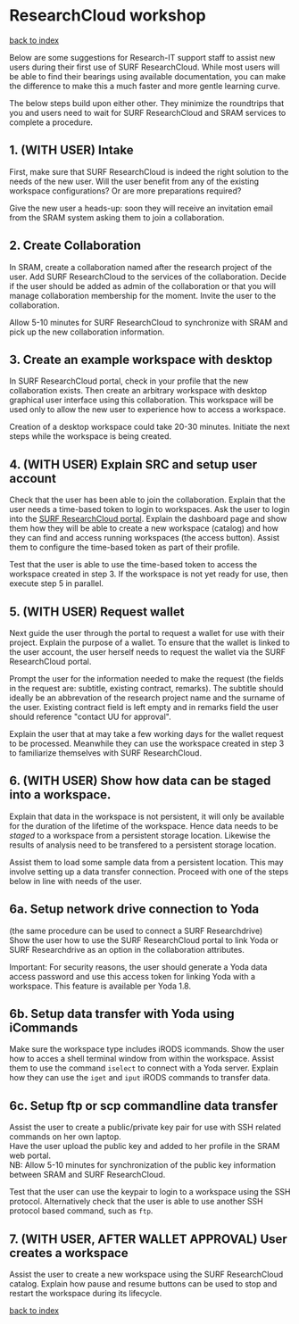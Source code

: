 # ResearchCloud workshop
[back to index](../primer-for-users.md)

Below are some suggestions for Research-IT support staff to assist new users 
during their first use of SURF ResearchCloud. 
While most users will be able to find their bearings using available 
documentation, you can make the difference to make this a much faster and more
gentle learning curve.   

The below steps build upon either other. They minimize the roundtrips that you
and users need to wait for SURF ResearchCloud and SRAM services to complete
a procedure.


## 1. (WITH USER) Intake
First, make sure that SURF ResearchCloud is indeed the right solution
to the needs of the new user. Will the user benefit from any of the 
existing workspace configurations? Or are more preparations required?
 
Give the new user a heads-up: soon they will receive an invitation 
email from the SRAM system asking them to join a collaboration.

## 2. Create Collaboration
In SRAM, create a collaboration named after the research project of the user.
Add SURF ResearchCloud to the services of the collaboration.
Decide if the user should be added as admin of the collaboration or that
you will manage collaboration membership for the moment.
Invite the user to the collaboration.

Allow 5-10 minutes for SURF ResearchCloud to synchronize with SRAM and 
pick up the new collaboration information.   

## 3. Create an example workspace with desktop
In SURF ResearchCloud portal, check in your profile that the new
collaboration exists. Then create an arbitrary workspace with desktop
graphical user interface using this collaboration. This workspace will be
used only to allow the new user to experience how to access a workspace.

Creation of a desktop workspace could take 20-30 minutes. Initiate the next
steps while the workspace is being created.

## 4. (WITH USER) Explain SRC and setup user account
Check that the user has been able to join the collaboration. 
Explain that the user needs a time-based token to login to workspaces.
Ask the user to login into the 
[SURF ResearchCloud portal](https://portal.live.surfresearchcloud.nl/).
Explain the dashboard page and show them how they will be able to create
a new workspace (catalog) and how they can find and access running workspaces
(the access button).
Assist them to configure the time-based token
as part of their profile.  

Test that the user is able to use the time-based token to access the
workspace created in step 3. If the workspace is not yet ready for use, then 
execute step 5 in parallel.

## 5. (WITH USER) Request wallet
Next guide the user through the portal to request a wallet for use with
their project. Explain the purpose of a wallet. To ensure that the
wallet is linked to the user account, the user herself needs to 
request the wallet via the SURF ResearchCloud portal.

Prompt the user for the information needed to make the request
(the fields in the request are: subtitle, existing contract, remarks). 
The subtitle should ideally
be an abbrevation of the research project name and the surname of the user.
Existing contract field is left empty and in remarks field the user should
reference "contact UU for approval".

Explain the user that at may take a few working days for the wallet request
to be processed.  Meanwhile they can use the workspace created in step 3 to 
familiarize themselves with SURF ResearchCloud.

## 6. (WITH USER) Show how data can be staged into a workspace.
Explain that data in the workspace is not persistent, it will only
be available for the duration of the lifetime of the workspace. 
Hence data needs to be *staged* to a workspace from a persistent storage
location. Likewise the results of analysis need to be transfered to a
persistent storage location. 

Assist them to load some sample data from a persistent location. This
may involve setting up a data transfer connection.
Proceed with one of the steps below in line
with needs of the user.

## 6a. Setup network drive connection to Yoda
(the same procedure can be used to connect a SURF Researchdrive)   
Show the user how to use the SURF ResearchCloud portal to link 
Yoda or SURF Researchdrive as an option in the collaboration attributes.

Important: For security reasons, the user should generate a Yoda data 
access password and use this access token for linking Yoda with a workspace.
This feature is available per Yoda 1.8. 

## 6b. Setup data transfer with Yoda using iCommands
Make sure the workspace type includes iRODS icommands. Show the user
how to acces a shell terminal window from within the workspace. Assist
them to use the command `iselect` to connect with a Yoda server.
Explain how they can use the `iget` and `iput` iRODS commands to transfer
data.

## 6c. Setup ftp or scp commandline data transfer
Assist the user to create a public/private key pair 
for use with SSH related commands on her own laptop.  
Have the user upload the public key and added to her profile 
in the SRAM web portal.   
NB: Allow 5-10 minutes for synchronization of the public key information
between SRAM and SURF ResearchCloud.

Test that the user can use the keypair to login to a workspace using the
SSH protocol.  Alternatively check that the user is able to use another
SSH protocol based command, such as `ftp`.

## 7. (WITH USER, AFTER WALLET APPROVAL) User creates a workspace
Assist the user to create a new workspace using the SURF ResearchCloud catalog.
Explain how pause and resume buttons can be used to stop and restart
the workspace during its lifecycle.

[back to index](../primer-for-users.md)
